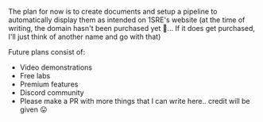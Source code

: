 The plan for now is to create documents and setup a pipeline to automatically display them as intended on 1SRE's website (at the time of writing, the domain hasn't been purchased yet 😬... If it does get purchased, I'll just think of another name and go with that)

Future plans consist of:
- Video demonstrations
- Free labs
- Premium features
- Discord community
- Please make a PR with more things that I can write here.. credit will be given 😛